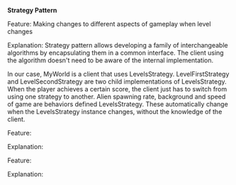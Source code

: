 **Strategy Pattern**

Feature: 
Making changes to different aspects of gameplay when level changes

Explanation: 
Strategy pattern allows developing a family of interchangeable algorithms by encapsulating them in a common interface. The client using the algorithm doesn't need to be aware of the internal implementation.

In our case, MyWorld is a client that uses LevelsStrategy.
LevelFirstStrategy and LevelSecondStrategy are two child implementations of LevelsStrategy.
When the player achieves a certain score, the client just has to switch from using one strategy to another.
Alien spawning rate, background and speed of game are behaviors defined LevelsStrategy.
These automatically change when the LevelsStrategy instance changes, without the knowledge of the client.

Feature: 

Explanation: 


Feature: 

Explanation: 

